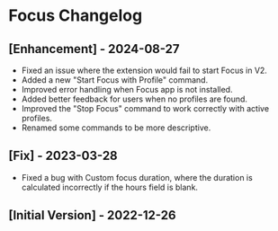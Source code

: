 # Focus Changelog

## [Enhancement] - 2024-08-27
- Fixed an issue where the extension would fail to start Focus in V2.
- Added a new "Start Focus with Profile" command.
- Improved error handling when Focus app is not installed.
- Added better feedback for users when no profiles are found.
- Improved the "Stop Focus" command to work correctly with active profiles.
- Renamed some commands to be more descriptive.

## [Fix] - 2023-03-28

- Fixed a bug with Custom focus duration, where the duration is calculated incorrectly if the hours field is blank.

## [Initial Version] - 2022-12-26
